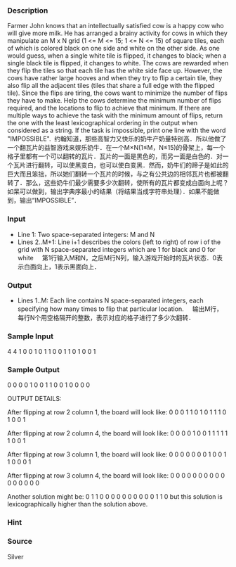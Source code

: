 
### Description
Farmer John knows that an intellectually satisfied cow is a happy cow who will give more milk. He has arranged a brainy activity for cows in which they manipulate an M x N grid (1 <= M <= 15; 1 <= N <= 15) of square tiles, each of which is colored black on one side and white on the other side. As one would guess, when a single white tile is flipped, it changes to black; when a single black tile is flipped, it changes to white. The cows are rewarded when they flip the tiles so that each tile has the white side face up. However, the cows have rather large hooves and when they try to flip a certain tile, they also flip all the adjacent tiles (tiles that share a full edge with the flipped tile). Since the flips are tiring, the cows want to minimize the number of flips they have to make. Help the cows determine the minimum number of flips required, and the locations to flip to achieve that minimum. If there are multiple ways to achieve the task with the minimum amount of flips, return the one with the least lexicographical ordering in the output when considered as a string. If the task is impossible, print one line with the word "IMPOSSIBLE". 
 约翰知道，那些高智力又快乐的奶牛产奶量特别高．所以他做了一个翻瓦片的益智游戏来娱乐奶牛．在一个M×N(1≤M，N≤15)的骨架上，每一个格子里都有一个可以翻转的瓦片．瓦片的一面是黑色的，而另一面是白色的．对一个瓦片进行翻转，可以使黑变白，也可以使白变黑．然而，奶牛们的蹄子是如此的巨大而且笨拙，所以她们翻转一个瓦片的时候，与之有公共边的相邻瓦片也都被翻转了．那么，这些奶牛们最少需要多少次翻转，使所有的瓦片都变成白面向上呢？如杲可以做到，输出字典序最小的结果（将结果当成字符串处理）．如果不能做到，输出“IMPOSSIBLE”．
### Input
* Line 1: Two space-separated integers: M and N
* Lines 2..M+1: Line i+1 describes the colors (left to right) of row i of the grid with N space-separated integers which are 1 for black and 0 for white
    第1行输入M和N，之后M行N列，输入游戏开始时的瓦片状态．0表示白面向上，1表示黑面向上．
### Output
* Lines 1..M: Each line contains N space-separated integers, each specifying how many times to flip that particular location.
    输出M行，每行N个用空格隔开的整数，表示对应的格子进行了多少次翻转．
### Sample Input
4 4
1 0 0 1
0 1 1 0
0 1 1 0
1 0 0 1



### Sample Output
0 0 0 0
1 0 0 1
1 0 0 1
0 0 0 0

OUTPUT DETAILS:

After flipping at row 2 column 1, the board will look like:
0 0 0 1
1 0 1 0
1 1 1 0
1 0 0 1

After flipping at row 2 column 4, the board will look like:
0 0 0 0
1 0 0 1
1 1 1 1
1 0 0 1

After flipping at row 3 column 1, the board will look like:
0 0 0 0
0 0 0 1
0 0 1 1
0 0 0 1

After flipping at row 3 column 4, the board will look like:
0 0 0 0
0 0 0 0
0 0 0 0
0 0 0 0

Another solution might be:
0 1 1 0
0 0 0 0
0 0 0 0
0 1 1 0
but this solution is lexicographically higher than the solution above.

### Hint

### Source
Silver